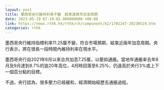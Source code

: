 ```yaml
---
layout: post
title: 墨西哥央行維持利率不變　結束達兩年加息周期
date: 2023-05-19 07:10:02.000000000 +08:00
link: https://news.rthk.hk/rthk/ch/component/k2/1701247-20230519.htm
categories: rthk
---
```


墨西哥央行維持指標利率11.25厘不變，符合市場預期，結束近兩年加息周期。央行表示，將在很長一段時間內維持利率在現水平。

墨西哥央行自2021年6月以來合共加息7.25厘，以壓抑通脹。當地年通脹率去年8月及9月達到8.7%的逾20年高位，4月時回落至6.25%，仍遠高於央行3%或上下一個百分點的目標。

不過，央行認為，很多壓力已經緩和，經濟開始經歷去通脹過程。
